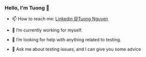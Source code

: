 ### Hello, I'm Tuong 👋
- 📫 How to reach me: [Linkedin @Tuong Nguyen](https://www.linkedin.com/in/tuong-nguyen-gl/)

- 🔭 I’m currently working for myself. 
- 🤔 I’m looking for help with  anything related to testing.
- 💬 Ask me about testing issues, and I can give you some advice 

<!--
**TuongNguyenDong/TuongNguyenDong** is a ✨ _special_ ✨ repository because its `README.md` (this file) appears on your GitHub profile.

Here are some ideas to get you started:

- 🔭 I’m currently working on ...
- 🌱 I’m currently learning ...
- 👯 I’m looking to collaborate on ...
- 🤔 I’m looking for help with ...
- 💬 Ask me about ...
- 📫 How to reach me: ...
- 😄 Pronouns: ...
- ⚡ Fun fact: ...
-->
